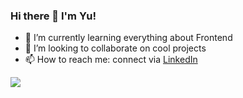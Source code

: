 ### Hi there 👋 I'm Yu!

<!--
**yugdr/yugdr** is a ✨ _special_ ✨ repository because its `README.md` (this file) appears on your GitHub profile.-->

- 🌱 I’m currently learning everything about Frontend
- 👯 I’m looking to collaborate on cool projects
- 📫 How to reach me: connect via [LinkedIn](https://www.linkedin.com/in/yugu20/)

![](https://komarev.com/ghpvc/?username=yugdr&style=flat-square)

